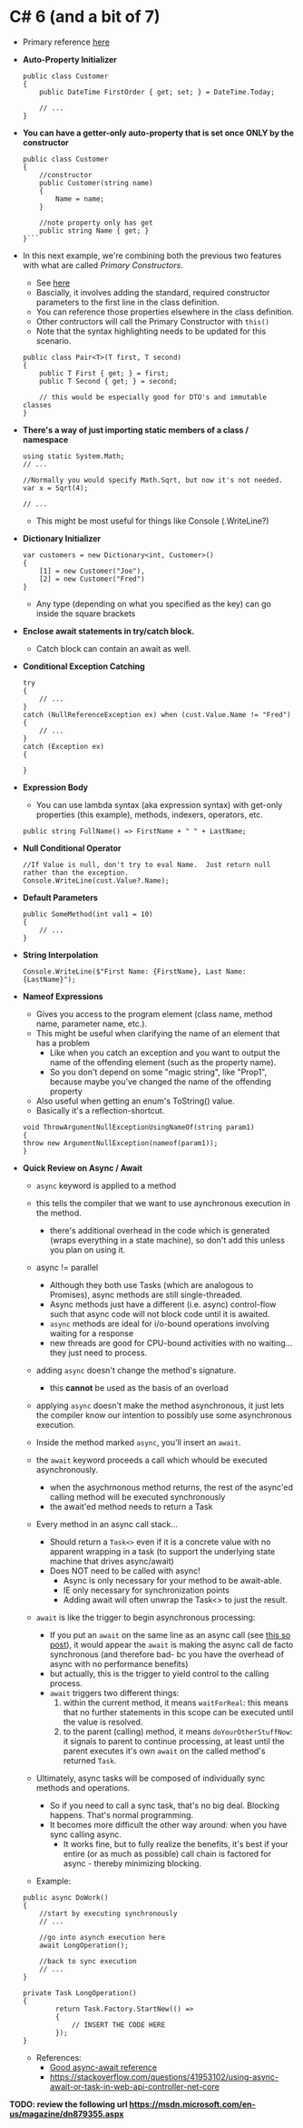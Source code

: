 C# 6 (and a bit of 7)
==============

- Primary reference [here](https://msdn.microsoft.com/en-us/magazine/dn802602.aspx)

- **Auto-Property Initializer**

    ```(csharp)
    public class Customer
    {
        public DateTime FirstOrder { get; set; } = DateTime.Today;
        
        // ...    
    }
    ```

- **You can have a getter-only auto-property that is set once ONLY by the constructor**

    ```(csharp)
    public class Customer
    {
        //constructor
        public Customer(string name)
        {
            Name = name;
        }    
        
        //note property only has get
        public string Name { get; }
    }```
    
- In this next example, we're combining both the previous two features with what are called *Primary Constructors*.  
    - See [here](http://odetocode.com/blogs/scott/archive/2014/08/14/c-6-0-features-part-ii-primary-constructors.aspx)
    - Bascially, it involves adding the standard, required constructor parameters to the first line in the class definition.  
    - You can reference those properties elsewhere in the class definition.
    - Other contructors will call the Primary Constructor with ```this()```
    - Note that the syntax highlighting needs to be updated for this scenario.
    ```(csharp)
    public class Pair<T>(T first, T second)
    {
        public T First { get; } = first;
        public T Second { get; } = second;
        
        // this would be especially good for DTO's and immutable classes
    }
    ```

- **There's a way of just importing static members of a class / namespace**

    ```(csharp)
    using static System.Math;
    // ...

    //Normally you would specify Math.Sqrt, but now it's not needed.
    var x = Sqrt(4);

    // ...

    ```
    
    - This might be most useful for things like Console (.WriteLine?)

- **Dictionary Initializer**

    ```(csharp)
    var customers = new Dictionary<int, Customer>()
    {
        [1] = new Customer("Joe"),
        [2] = new Customer("Fred")    
    }

    ```
    
    - Any type (depending on what you specified as the key) can go inside the square brackets

- **Enclose await statements in try/catch block.**  
    - Catch block can contain an await as well.

- **Conditional Exception Catching**

    ```(csharp)
    try
    {
        // ...
    }
    catch (NullReferenceException ex) when (cust.Value.Name != "Fred")
    {
        // ...
    }
    catch (Exception ex)
    {
        
    }
    ```
    
- **Expression Body**
    - You can use lambda syntax (aka expression syntax) with get-only properties (this example), methods, indexers, operators, etc.

    ```(csharp)
    public string FullName() => FirstName + " " + LastName;
    ```
    
- **Null Conditional Operator**

    ```(csharp)
    //If Value is null, don't try to eval Name.  Just return null rather than the exception.
    Console.WriteLine(cust.Value?.Name);
    ```
    
- **Default Parameters**
    
    ```(csharp)
    public SomeMethod(int val1 = 10)
    {
        // ...    
    } 
    ```
    
- **String Interpolation**

    ```(csharp)
    Console.WriteLine($"First Name: {FirstName}, Last Name: {LastName}");
    ```

- **Nameof Expressions**
    - Gives you access to the program element (class name, method name, parameter name, etc.).
    - This might be useful when clarifying the name of an element that has a problem
        - Like when you catch an exception and you want to output the name of the offending element (such as the property name).
        - So you don't depend on some "magic string", like "Prop1", because maybe you've changed the name of the offending property
    - Also useful when getting an enum's ToString() value.
    - Basically it's a reflection-shortcut.

    ```(csharp)
    void ThrowArgumentNullExceptionUsingNameOf(string param1)
    {
    throw new ArgumentNullException(nameof(param1));
    }
    ```

- **Quick Review on Async / Await**
    - `async` keyword is applied to a method
    - this tells the compiler that we want to use aynchronous execution in the method.
        - there's additional overhead in the code which is generated (wraps everything in a state machine), so don't add this unless you plan on using it.
    - async != parallel
        - Although they both use Tasks (which are analogous to Promises), async methods are still single-threaded.
        - Async methods just have a different (i.e. async) control-flow such that async code will not block code until it is awaited. 
        - `async` methods are ideal for i/o-bound operations involving waiting for a response
        - new threads are good for CPU-bound activities with no waiting... they just need to process.
    - adding `async` doesn't change the method's signature.
        - this **cannot** be used as the basis of an overload
    - applying `async` doesn't make the method asynchronous, it just lets the compiler know our intention to possibly use some asynchronous execution.
    - Inside the method marked `async`, you'll insert an `await`.
    - the `await` keyword proceeds a call which whould be executed asynchronously.  
        - when the asychrnonous method returns, the rest of the async'ed calling method will be executed synchronously
        - the await'ed method needs to return a Task
    - Every method in an async call stack...
        - Should return a `Task<>` even if it is a concrete value with no apparent wrapping in a task (to support the underlying state machine that drives async/await)
        - Does NOT need to be called with async!
            - Async is only necessary for your method to be await-able.
            - IE only necessary for synchronization points
            - Adding await will often unwrap the Task<> to just the result.
    - `await` is like the trigger to begin asynchronous processing:
        - If you put an `await` on the same line as an async call (see [this so post](https://stackoverflow.com/questions/21267307/practical-usage-of-await-on-the-same-line-as-the-async-call)), it would appear the `await` is making the async call de facto synchronous (and therefore bad- bc you have the overhead of async with no performance benefits)
        - but actually, this is the trigger to yield control to the calling process.
        - `await` triggers two different things:
            1. within the current method, it means `waitForReal`: this means that no further statements in this scope can be executed until the value is resolved.
            2. to the parent (calling) method, it means `doYourOtherStuffNow`: it signals to parent to continue processing, at least until the parent executes it's own `await` on the called method's returned `Task`.
    - Ultimately, async tasks will be composed of individually sync methods and operations. 
        - So if you need to call a sync task, that's no big deal.  Blocking happens.  That's normal programming.
        - It becomes more difficult the other way around: when you have sync calling async.
            - It works fine, but to fully realize the benefits, it's best if your entire (or as much as possible) call chain is factored for async - thereby minimizing blocking. 

        
        
    - Example:
    ```(csharp)
    public async DoWork()
    {
        //start by executing synchronously
        // ...
        
        //go into asynch execution here
        await LongOperation();
        
        //back to sync execution
        // ...
    }
    
    private Task LongOperation()
    {
            return Task.Factory.StartNew(() =>
            {
                // INSERT THE CODE HERE
            });
    }
    ```

    - References:
        - [Good async-await reference](https://stephenhaunts.com/2014/10/10/simple-async-await-example-for-asynchronous-programming/)
        - https://stackoverflow.com/questions/41953102/using-async-await-or-task-in-web-api-controller-net-core

**TODO: review the following url https://msdn.microsoft.com/en-us/magazine/dn879355.aspx**






